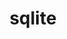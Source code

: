---
title: "sqlite"
layout: cache
categories: [package, develop-2023-10-15]
meta: {"versions": ["3.42.0"], "compilers": ["apple-clang@=14.0.0", "cce@=15.0.1", "gcc@=11.1.0", "gcc@=11.3.0", "gcc@=11.4.0", "gcc@=12.1.0", "gcc@=7.3.1", "gcc@=7.5.0", "gcc@=9.4.0", "oneapi@=2023.2.1"], "oss": ["amzn2", "rhel8", "ubuntu18.04", "ubuntu20.04", "ubuntu22.04", "ventura"], "platforms": ["darwin", "linux"], "targets": ["aarch64", "neoverse_n1", "neoverse_v1", "ppc64le", "x86_64_v3", "zen4"], "stacks": ["aws-isc", "aws-isc-aarch64", "build_systems", "data-vis-sdk", "e4s", "e4s-cray-rhel", "e4s-neoverse_v1", "e4s-oneapi", "e4s-power", "e4s-rocm-external", "gpu-tests", "ml-darwin-aarch64-mps", "ml-linux-x86_64-cpu", "ml-linux-x86_64-cuda", "ml-linux-x86_64-rocm", "radiuss", "radiuss-aws", "radiuss-aws-aarch64", "root", "tutorial"], "num_specs": 13, "num_specs_by_stack": {"root": 13, "ml-darwin-aarch64-mps": 1, "aws-isc-aarch64": 2, "radiuss-aws-aarch64": 2, "aws-isc": 1, "radiuss-aws": 1, "e4s-cray-rhel": 1, "radiuss": 1, "build_systems": 1, "e4s-neoverse_v1": 1, "e4s-power": 1, "gpu-tests": 1, "data-vis-sdk": 1, "e4s-rocm-external": 1, "e4s": 1, "e4s-oneapi": 1, "ml-linux-x86_64-rocm": 1, "ml-linux-x86_64-cpu": 1, "tutorial": 2, "ml-linux-x86_64-cuda": 1}}
spec_details: [{"hash": "qtktamvjeuhscaagrrc5kigpja6ojw5a", "compiler": "apple-clang@=14.0.0", "versions": ["3.42.0"], "os": "ventura", "platform": "darwin", "target": "aarch64", "variants": ["build_system=autotools", "+column_metadata", "+dynamic_extensions", "+fts", "~functions", "+rtree"], "stacks": ["root", "ml-darwin-aarch64-mps"], "size": "-", "tarball": "https://binaries.spack.io/releases/develop-2023-10-15/build_cache/darwin-ventura-aarch64/apple-clang-14.0.0/sqlite-3.42.0/darwin-ventura-aarch64-apple-clang-14.0.0-sqlite-3.42.0-qtktamvjeuhscaagrrc5kigpja6ojw5a.spack"}, {"hash": "znmjvceq7lf4y7wjepe5zywuwq2qum7k", "compiler": "gcc@=7.3.1", "versions": ["3.42.0"], "os": "amzn2", "platform": "linux", "target": "aarch64", "variants": ["build_system=autotools", "+column_metadata", "+dynamic_extensions", "+fts", "~functions", "+rtree"], "stacks": ["aws-isc-aarch64", "radiuss-aws-aarch64", "root"], "size": "-", "tarball": "https://binaries.spack.io/releases/develop-2023-10-15/build_cache/linux-amzn2-aarch64/gcc-7.3.1/sqlite-3.42.0/linux-amzn2-aarch64-gcc-7.3.1-sqlite-3.42.0-znmjvceq7lf4y7wjepe5zywuwq2qum7k.spack"}, {"hash": "ipoucfhgivfrw5pyzuui54s3wf4pvyap", "compiler": "gcc@=7.3.1", "versions": ["3.42.0"], "os": "amzn2", "platform": "linux", "target": "neoverse_n1", "variants": ["build_system=autotools", "+column_metadata", "+dynamic_extensions", "+fts", "~functions", "+rtree"], "stacks": ["aws-isc-aarch64", "radiuss-aws-aarch64", "root"], "size": "-", "tarball": "https://binaries.spack.io/releases/develop-2023-10-15/build_cache/linux-amzn2-neoverse_n1/gcc-7.3.1/sqlite-3.42.0/linux-amzn2-neoverse_n1-gcc-7.3.1-sqlite-3.42.0-ipoucfhgivfrw5pyzuui54s3wf4pvyap.spack"}, {"hash": "ohhcetnfwiq2evwyjxsqsebmb6k32gzb", "compiler": "gcc@=7.3.1", "versions": ["3.42.0"], "os": "amzn2", "platform": "linux", "target": "x86_64_v3", "variants": ["build_system=autotools", "+column_metadata", "+dynamic_extensions", "+fts", "~functions", "+rtree"], "stacks": ["root", "aws-isc", "radiuss-aws"], "size": "-", "tarball": "https://binaries.spack.io/releases/develop-2023-10-15/build_cache/linux-amzn2-x86_64_v3/gcc-7.3.1/sqlite-3.42.0/linux-amzn2-x86_64_v3-gcc-7.3.1-sqlite-3.42.0-ohhcetnfwiq2evwyjxsqsebmb6k32gzb.spack"}, {"hash": "zto77m3y5ardmhjpzwiuytuyjonaeokh", "compiler": "cce@=15.0.1", "versions": ["3.42.0"], "os": "rhel8", "platform": "linux", "target": "zen4", "variants": ["build_system=autotools", "+column_metadata", "+dynamic_extensions", "+fts", "~functions", "+rtree"], "stacks": ["root", "e4s-cray-rhel"], "size": "-", "tarball": "https://binaries.spack.io/releases/develop-2023-10-15/build_cache/linux-rhel8-zen4/cce-15.0.1/sqlite-3.42.0/linux-rhel8-zen4-cce-15.0.1-sqlite-3.42.0-zto77m3y5ardmhjpzwiuytuyjonaeokh.spack"}, {"hash": "bu2u4ozokmz2cnxvtg3v22224gy5xvy5", "compiler": "gcc@=7.5.0", "versions": ["3.42.0"], "os": "ubuntu18.04", "platform": "linux", "target": "x86_64_v3", "variants": ["build_system=autotools", "+column_metadata", "+dynamic_extensions", "+fts", "~functions", "+rtree"], "stacks": ["root", "radiuss", "build_systems"], "size": "-", "tarball": "https://binaries.spack.io/releases/develop-2023-10-15/build_cache/linux-ubuntu18.04-x86_64_v3/gcc-7.5.0/sqlite-3.42.0/linux-ubuntu18.04-x86_64_v3-gcc-7.5.0-sqlite-3.42.0-bu2u4ozokmz2cnxvtg3v22224gy5xvy5.spack"}, {"hash": "dietnh2slpuas5zyljse25g2aecsf6ls", "compiler": "gcc@=11.4.0", "versions": ["3.42.0"], "os": "ubuntu20.04", "platform": "linux", "target": "neoverse_v1", "variants": ["build_system=autotools", "+column_metadata", "+dynamic_extensions", "+fts", "~functions", "+rtree"], "stacks": ["root", "e4s-neoverse_v1"], "size": "-", "tarball": "https://binaries.spack.io/releases/develop-2023-10-15/build_cache/linux-ubuntu20.04-neoverse_v1/gcc-11.4.0/sqlite-3.42.0/linux-ubuntu20.04-neoverse_v1-gcc-11.4.0-sqlite-3.42.0-dietnh2slpuas5zyljse25g2aecsf6ls.spack"}, {"hash": "wqhteixo5ulpiu2ru4yuadiunbqwae3k", "compiler": "gcc@=9.4.0", "versions": ["3.42.0"], "os": "ubuntu20.04", "platform": "linux", "target": "ppc64le", "variants": ["build_system=autotools", "+column_metadata", "+dynamic_extensions", "+fts", "~functions", "+rtree"], "stacks": ["root", "e4s-power"], "size": "-", "tarball": "https://binaries.spack.io/releases/develop-2023-10-15/build_cache/linux-ubuntu20.04-ppc64le/gcc-9.4.0/sqlite-3.42.0/linux-ubuntu20.04-ppc64le-gcc-9.4.0-sqlite-3.42.0-wqhteixo5ulpiu2ru4yuadiunbqwae3k.spack"}, {"hash": "tbjnf55vmaqllzopbawaxr5o33pkeyrh", "compiler": "gcc@=11.1.0", "versions": ["3.42.0"], "os": "ubuntu20.04", "platform": "linux", "target": "x86_64_v3", "variants": ["build_system=autotools", "+column_metadata", "+dynamic_extensions", "+fts", "~functions", "+rtree"], "stacks": ["gpu-tests", "root", "data-vis-sdk"], "size": "-", "tarball": "https://binaries.spack.io/releases/develop-2023-10-15/build_cache/linux-ubuntu20.04-x86_64_v3/gcc-11.1.0/sqlite-3.42.0/linux-ubuntu20.04-x86_64_v3-gcc-11.1.0-sqlite-3.42.0-tbjnf55vmaqllzopbawaxr5o33pkeyrh.spack"}, {"hash": "vur4nkmclm4ttqrncxarwl2p5ki4p6f4", "compiler": "gcc@=11.4.0", "versions": ["3.42.0"], "os": "ubuntu20.04", "platform": "linux", "target": "x86_64_v3", "variants": ["build_system=autotools", "+column_metadata", "+dynamic_extensions", "+fts", "~functions", "+rtree"], "stacks": ["root", "e4s-rocm-external", "e4s"], "size": "-", "tarball": "https://binaries.spack.io/releases/develop-2023-10-15/build_cache/linux-ubuntu20.04-x86_64_v3/gcc-11.4.0/sqlite-3.42.0/linux-ubuntu20.04-x86_64_v3-gcc-11.4.0-sqlite-3.42.0-vur4nkmclm4ttqrncxarwl2p5ki4p6f4.spack"}, {"hash": "gtkr7a7rbxj5slngia5s4o2cb2tl2zfy", "compiler": "oneapi@=2023.2.1", "versions": ["3.42.0"], "os": "ubuntu20.04", "platform": "linux", "target": "x86_64_v3", "variants": ["build_system=autotools", "+column_metadata", "+dynamic_extensions", "+fts", "~functions", "+rtree"], "stacks": ["root", "e4s-oneapi"], "size": "-", "tarball": "https://binaries.spack.io/releases/develop-2023-10-15/build_cache/linux-ubuntu20.04-x86_64_v3/oneapi-2023.2.1/sqlite-3.42.0/linux-ubuntu20.04-x86_64_v3-oneapi-2023.2.1-sqlite-3.42.0-gtkr7a7rbxj5slngia5s4o2cb2tl2zfy.spack"}, {"hash": "6iu2sw6alb3enwvtzyspyzxzyz6wm3xz", "compiler": "gcc@=11.3.0", "versions": ["3.42.0"], "os": "ubuntu22.04", "platform": "linux", "target": "x86_64_v3", "variants": ["build_system=autotools", "+column_metadata", "+dynamic_extensions", "+fts", "~functions", "+rtree"], "stacks": ["ml-linux-x86_64-rocm", "ml-linux-x86_64-cpu", "root", "tutorial", "ml-linux-x86_64-cuda"], "size": "-", "tarball": "https://binaries.spack.io/releases/develop-2023-10-15/build_cache/linux-ubuntu22.04-x86_64_v3/gcc-11.3.0/sqlite-3.42.0/linux-ubuntu22.04-x86_64_v3-gcc-11.3.0-sqlite-3.42.0-6iu2sw6alb3enwvtzyspyzxzyz6wm3xz.spack"}, {"hash": "fbdjwjfephvzlsg7nnhq2hctcefcd6wu", "compiler": "gcc@=12.1.0", "versions": ["3.42.0"], "os": "ubuntu22.04", "platform": "linux", "target": "x86_64_v3", "variants": ["build_system=autotools", "+column_metadata", "+dynamic_extensions", "+fts", "~functions", "+rtree"], "stacks": ["root", "tutorial"], "size": "-", "tarball": "https://binaries.spack.io/releases/develop-2023-10-15/build_cache/linux-ubuntu22.04-x86_64_v3/gcc-12.1.0/sqlite-3.42.0/linux-ubuntu22.04-x86_64_v3-gcc-12.1.0-sqlite-3.42.0-fbdjwjfephvzlsg7nnhq2hctcefcd6wu.spack"}]
---